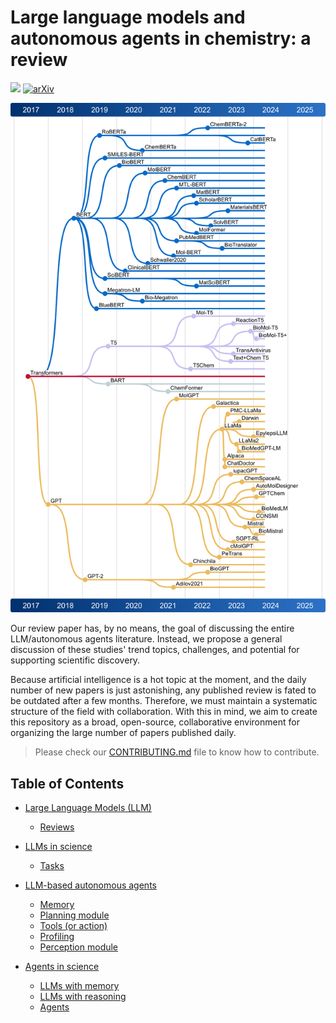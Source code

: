 # Large language models and autonomous agents in chemistry: a review

<a href="#"><img src="https://img.shields.io/badge/Version-0.0.0-blue.svg"/></a>
[![arXiv](https://img.shields.io/badge/arXiv-<INDEX>-b31b1b.svg)](https://arxiv.org/abs/<INDEX>)

![LLMTimeline](https://github.com/maykcaldas/LLMTimeline/blob/main/llm_ldt.png)

Our review paper has, by no means, the goal of discussing the entire LLM/autonomous agents literature.
Instead, we propose a general discussion of these studies' trend topics, challenges, and potential for supporting scientific discovery.

Because artificial intelligence is a hot topic at the moment, and the daily number of new papers is just astonishing, any published review is fated to be outdated after a few months.
Therefore, we must maintain a systematic structure of the field with collaboration. 
With this in mind, we aim to create this repository as a broad, open-source, collaborative environment for organizing the large number of papers published daily.
> Please check our [CONTRIBUTING.md](https://github.com/ur-whitelab/LLMs-in-science/blob/main/CONTRIBUTING.md) file to know how to contribute.


## Table of Contents

- [Large Language Models (LLM)](https://github.com/ur-whitelab/LLMs-in-science/tree/main/LLM#large-language-models-llm)
    - [Reviews](https://github.com/ur-whitelab/LLMs-in-science/tree/main/LLM#reviews)

- [LLMs in science](https://github.com/ur-whitelab/LLMs-in-science/blob/main/Sci_LLM/README.md#llms-in-science)
    - [Tasks](https://github.com/ur-whitelab/LLMs-in-science/blob/main/Sci_LLM/README.md#tasks)

- [LLM-based autonomous agents](https://github.com/ur-whitelab/LLMs-in-science/tree/main/Agents#llm-based-autonomous-agents)
    - [Memory](https://github.com/ur-whitelab/LLMs-in-science/tree/main/Agents#memory)
    - [Planning module](https://github.com/ur-whitelab/LLMs-in-science/tree/main/Agents#planning-module)
    - [Tools (or action)](https://github.com/ur-whitelab/LLMs-in-science/tree/main/Agents#tools-or-action)
    - [Profiling](https://github.com/ur-whitelab/LLMs-in-science/tree/main/Agents#profiling)
    - [Perception module](https://github.com/ur-whitelab/LLMs-in-science/tree/main/Agents#perception-module)


- [Agents in science](https://github.com/ur-whitelab/LLMs-in-science/tree/main/Sci_agents#llms-in-science)
    - [LLMs with memory](https://github.com/ur-whitelab/LLMs-in-science/tree/main/Sci_agents#llms-with-memory)
    - [LLMs with reasoning](https://github.com/ur-whitelab/LLMs-in-science/tree/main/Sci_agents#llms-with-reasoning)
    - [Agents](https://github.com/ur-whitelab/LLMs-in-science/tree/main/Sci_agents#agents)


